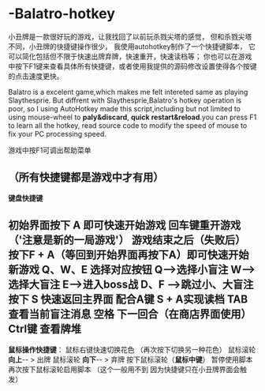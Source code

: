 # -Balatro-hotkey
小丑牌是一款很好玩的游戏，让我找回了以前玩杀戮尖塔的感觉，
但和杀戮尖塔不同，小丑牌的快捷键操作很少，
我使用autohotkey制作了一个快捷键脚本，
它可以简化包括但不限于快速出牌弃牌，快速重开，快速读档等；
你也可以在游戏中按下F1键来查看具体所有快捷键，或者使用我提供的源码修改设置使得各个按键的点击速度更快。 

Balatro is a excelent game,which makes me felt intereted same as playing Slaythesprie.
But diffrent with Slaythesprie,Balatro's hotkey operation is poor,
so I using AutoHotkey made this script,including but not limited to using mouse-wheel to **paly&discard**,
**quick restart&reload**.you can press F1 to learn all the hotkey, read source code to modify the speed of mouse 
to fix your PC processing speed.

游戏中按F1可调出帮助菜单

（所有快捷键都是游戏中才有用）
---
**键盘快捷键**

初始界面按下 **A** 即可快速开始游戏 
**回车**键重开游戏（'注意是新的一局游戏'）
游戏结束之后（失败后） 按下F + A（等回到开始界面再按下A）即可快速开始新游戏
**Q**、**W**、**E** 选择对应按钮 
**Q**-->选择小盲注 **W**-->选择大盲注 **E**-->进入boss战
**D**、**F** -->跳过小、大盲注
按下 **S** 快速返回主界面 配合A键 S + A实现读档
**TAB** 查看当前盲注消息
**空格**  下一回合（在商店界面使用）
**Ctrl键** 查看牌堆
---
**鼠标操作快捷键**：
鼠标右键快速切换花色 （再次按下切换另一种花色）
鼠标滚轮 **向上**-- > 出牌
鼠标滚轮 **向下**-- > 弃牌
按下鼠标滚轮（**鼠标中键**） 暂停使用脚本 再次按下鼠标滚轮启用脚本
（这个一般用不到 因为快捷键只在小丑牌界面会触发）

